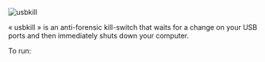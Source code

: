 ![usbkill](Resources/USBKillBanner.gif)

« usbkill » is an anti-forensic kill-switch that waits for a change on your USB ports and then immediately shuts down your computer.

To run:
